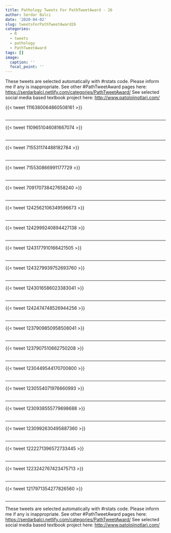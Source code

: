 ```yaml
---
title: Pathology Tweets For PathTweetAward - 26
author: Serdar Balci
date: '2020-04-02'
slug: tweetsForPathTweetAward26
categories:
  - R
  - tweets
  - pathology
  - PathTweetAward
tags: []
image:
  caption: ''
  focal_point: ''
---
```



These tweets are selected automatically with #rstats code. Please inform me if any is inappropriate.
See other #PathTweetAward pages here: https://serdarbalci.netlify.com/categories/PathTweetAward/ 
See selected social media based textbook project here: http://www.patolojinotlari.com/

{{< tweet 1116380064860508161 >}}
<br>
<br>
<hr>
{{< tweet 1109651046081667074 >}}
<br>
<br>
<hr>
{{< tweet 715531174488182784 >}}
<br>
<br>
<hr>
{{< tweet 715530866991177729 >}}
<br>
<br>
<hr>
{{< tweet 709170738427658240 >}}
<br>
<br>
<hr>
{{< tweet 1242562106349596673 >}}
<br>
<br>
<hr>
{{< tweet 1242999240894427138 >}}
<br>
<br>
<hr>
{{< tweet 1243177910166421505 >}}
<br>
<br>
<hr>
{{< tweet 1243279939752693760 >}}
<br>
<br>
<hr>
{{< tweet 1243016586023383041 >}}
<br>
<br>
<hr>
{{< tweet 1242474748526944256 >}}
<br>
<br>
<hr>
{{< tweet 1237909850958508041 >}}
<br>
<br>
<hr>
{{< tweet 1237907510662750208 >}}
<br>
<br>
<hr>
{{< tweet 1230449544170700800 >}}
<br>
<br>
<hr>
{{< tweet 1230554071976660993 >}}
<br>
<br>
<hr>
{{< tweet 1230938555779698688 >}}
<br>
<br>
<hr>
{{< tweet 1230992630495887360 >}}
<br>
<br>
<hr>
{{< tweet 1222271396572733445 >}}
<br>
<br>
<hr>
{{< tweet 1223242767423475713 >}}
<br>
<br>
<hr>
{{< tweet 1217971354277826560 >}}
<br>
<br>
<hr>


These tweets are selected automatically with #rstats code. Please inform me if any is inappropriate.
See other #PathTweetAward pages here: https://serdarbalci.netlify.com/categories/PathTweetAward/ 
See selected social media based textbook project here: http://www.patolojinotlari.com/
